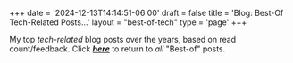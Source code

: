 +++
date = '2024-12-13T14:14:51-06:00'
draft = false
title = 'Blog: Best-Of Tech-Related Posts...'
layout = "best-of-tech"
type = 'page'
+++

My top *tech-related* blog posts over the years, based on read count/feedback. Click [***here***](https://julianwest.me/Blog/best-of/) to return to *all* "Best-of" posts.